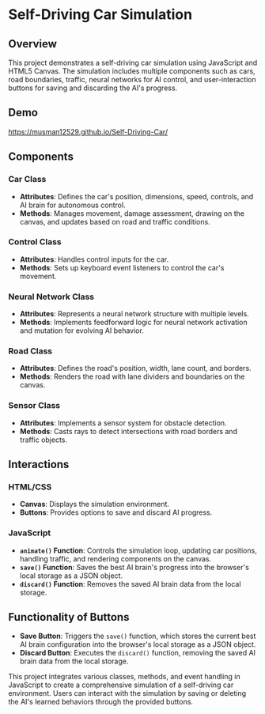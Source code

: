 # Self-Driving Car Simulation

## Overview

This project demonstrates a self-driving car simulation using JavaScript and HTML5 Canvas. The simulation includes multiple components such as cars, road boundaries, traffic, neural networks for AI control, and user-interaction buttons for saving and discarding the AI's progress.

## Demo
https://musman12529.github.io/Self-Driving-Car/

## Components

### Car Class

- **Attributes**: Defines the car's position, dimensions, speed, controls, and AI brain for autonomous control.
- **Methods**: Manages movement, damage assessment, drawing on the canvas, and updates based on road and traffic conditions.

### Control Class

- **Attributes**: Handles control inputs for the car.
- **Methods**: Sets up keyboard event listeners to control the car's movement.

### Neural Network Class

- **Attributes**: Represents a neural network structure with multiple levels.
- **Methods**: Implements feedforward logic for neural network activation and mutation for evolving AI behavior.

### Road Class

- **Attributes**: Defines the road's position, width, lane count, and borders.
- **Methods**: Renders the road with lane dividers and boundaries on the canvas.

### Sensor Class

- **Attributes**: Implements a sensor system for obstacle detection.
- **Methods**: Casts rays to detect intersections with road borders and traffic objects.

## Interactions

### HTML/CSS

- **Canvas**: Displays the simulation environment.
- **Buttons**: Provides options to save and discard AI progress.

### JavaScript

- **`animate()` Function**: Controls the simulation loop, updating car positions, handling traffic, and rendering components on the canvas.
- **`save()` Function**: Saves the best AI brain's progress into the browser's local storage as a JSON object.
- **`discard()` Function**: Removes the saved AI brain data from the local storage.

## Functionality of Buttons

- **Save Button**: Triggers the `save()` function, which stores the current best AI brain configuration into the browser's local storage as a JSON object.
- **Discard Button**: Executes the `discard()` function, removing the saved AI brain data from the local storage.

This project integrates various classes, methods, and event handling in JavaScript to create a comprehensive simulation of a self-driving car environment. Users can interact with the simulation by saving or deleting the AI's learned behaviors through the provided buttons.
